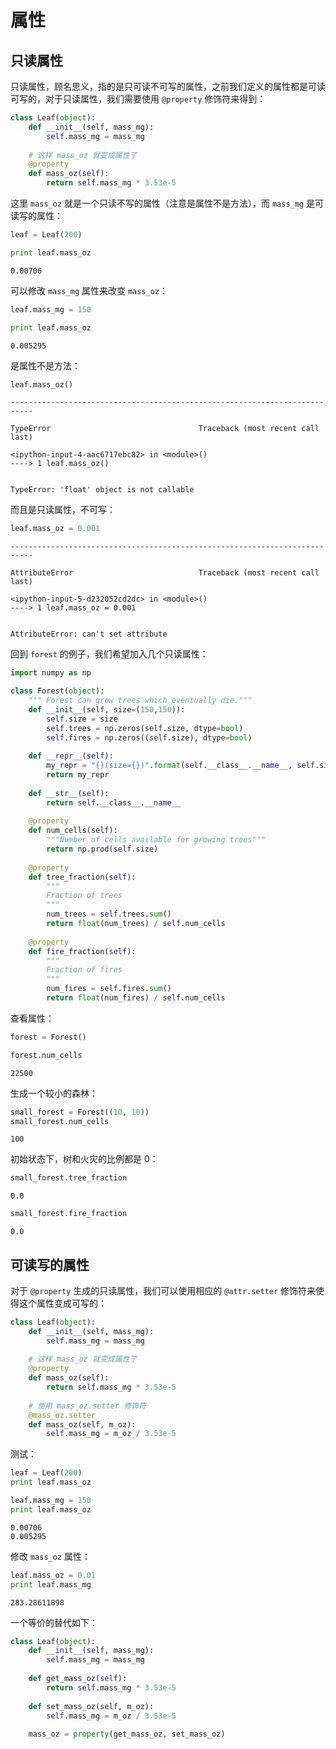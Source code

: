 # 属性

## 只读属性

只读属性，顾名思义，指的是只可读不可写的属性，之前我们定义的属性都是可读可写的，对于只读属性，我们需要使用 `@property` 修饰符来得到：


```python
class Leaf(object):
    def __init__(self, mass_mg):
        self.mass_mg = mass_mg
    
    # 这样 mass_oz 就变成属性了
    @property
    def mass_oz(self):
        return self.mass_mg * 3.53e-5
```

这里 `mass_oz` 就是一个只读不写的属性（注意是属性不是方法），而 `mass_mg` 是可读写的属性：


```python
leaf = Leaf(200)

print leaf.mass_oz
```

    0.00706
    

可以修改 `mass_mg` 属性来改变 `mass_oz`：


```python
leaf.mass_mg = 150

print leaf.mass_oz
```

    0.005295
    

是属性不是方法：


```python
leaf.mass_oz()
```


    ---------------------------------------------------------------------------

    TypeError                                 Traceback (most recent call last)

    <ipython-input-4-aac6717ebc82> in <module>()
    ----> 1 leaf.mass_oz()
    

    TypeError: 'float' object is not callable


而且是只读属性，不可写：


```python
leaf.mass_oz = 0.001
```


    ---------------------------------------------------------------------------

    AttributeError                            Traceback (most recent call last)

    <ipython-input-5-d232052cd2dc> in <module>()
    ----> 1 leaf.mass_oz = 0.001
    

    AttributeError: can't set attribute


回到 `forest` 的例子，我们希望加入几个只读属性：


```python
import numpy as np

class Forest(object):
    """ Forest can grow trees which eventually die."""
    def __init__(self, size=(150,150)):
        self.size = size
        self.trees = np.zeros(self.size, dtype=bool)
        self.fires = np.zeros((self.size), dtype=bool)
        
    def __repr__(self):
        my_repr = "{}(size={})".format(self.__class__.__name__, self.size)
        return my_repr
    
    def __str__(self):
        return self.__class__.__name__
    
    @property
    def num_cells(self):
        """Number of cells available for growing trees"""
        return np.prod(self.size)
    
    @property
    def tree_fraction(self):
        """
        Fraction of trees
        """
        num_trees = self.trees.sum()
        return float(num_trees) / self.num_cells
    
    @property
    def fire_fraction(self):
        """
        Fraction of fires
        """
        num_fires = self.fires.sum()
        return float(num_fires) / self.num_cells
```

查看属性：


```python
forest = Forest()

forest.num_cells
```




    22500



生成一个较小的森林：


```python
small_forest = Forest((10, 10))
small_forest.num_cells
```




    100



初始状态下，树和火灾的比例都是 0：


```python
small_forest.tree_fraction
```




    0.0




```python
small_forest.fire_fraction
```




    0.0



## 可读写的属性

对于 `@property` 生成的只读属性，我们可以使用相应的 `@attr.setter` 修饰符来使得这个属性变成可写的：


```python
class Leaf(object):
    def __init__(self, mass_mg):
        self.mass_mg = mass_mg
    
    # 这样 mass_oz 就变成属性了
    @property
    def mass_oz(self):
        return self.mass_mg * 3.53e-5
    
    # 使用 mass_oz.setter 修饰符
    @mass_oz.setter
    def mass_oz(self, m_oz):
        self.mass_mg = m_oz / 3.53e-5
```

测试：


```python
leaf = Leaf(200)
print leaf.mass_oz

leaf.mass_mg = 150
print leaf.mass_oz
```

    0.00706
    0.005295
    

修改 `mass_oz` 属性：


```python
leaf.mass_oz = 0.01
print leaf.mass_mg
```

    283.28611898
    

一个等价的替代如下：

```python
class Leaf(object):
    def __init__(self, mass_mg):
        self.mass_mg = mass_mg
    
    def get_mass_oz(self):
        return self.mass_mg * 3.53e-5
    
    def set_mass_oz(self, m_oz):
        self.mass_mg = m_oz / 3.53e-5
        
    mass_oz = property(get_mass_oz, set_mass_oz)
```
